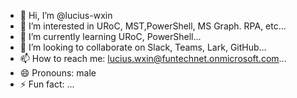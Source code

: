 - 👋 Hi, I’m @lucius-wxin
- 👀 I’m interested in URoC, MST,PowerShell, MS Graph. RPA, etc...
- 🌱 I’m currently learning URoC, PowerShell...
- 💞️ I’m looking to collaborate on Slack, Teams, Lark, GitHub...
- 📫 How to reach me: lucius.wxin@funtechnet.onmicrosoft.com...
- 😄 Pronouns: male
- ⚡ Fun fact: ...

<!---
lucius-wxin/lucius-wxin is a ✨ special ✨ repository because its `README.md` (this file) appears on your GitHub profile.
You can click the Preview link to take a look at your changes.
--->
